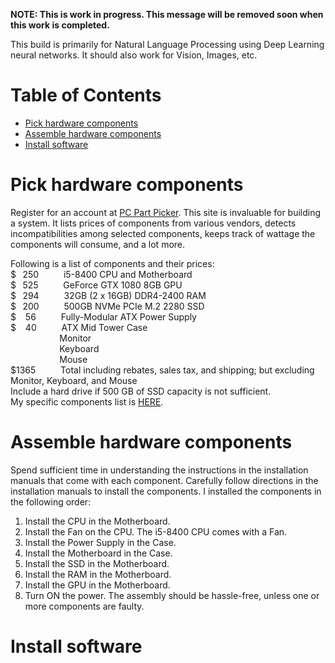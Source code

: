**NOTE: This is work in progress. This message will be removed soon when this work is completed.**  

This build is primarily for Natural Language Processing using Deep Learning neural networks. It should also work for Vision, Images, etc.  

Table of Contents
=================

   * [Pick hardware components]()
   * [Assemble hardware components]()
   * [Install software]()

# Pick hardware components
Register for an account at <a href="https://pcpartpicker.com" target="_blank">PC Part Picker</a>. This site is invaluable for building a system. It lists prices of components from various vendors, detects incompatibilities among selected components, keeps track of wattage the components will consume, and a lot more.  

Following is a list of components and their prices:   
$ &thinsp; 250 &emsp; &emsp; i5-8400 CPU and Motherboard   
$ &thinsp; 525 &emsp; &emsp; GeForce GTX 1080 8GB GPU   
$ &thinsp; 294 &emsp; &emsp; 32GB (2 x 16GB) DDR4-2400 RAM   
$ &thinsp; 200 &emsp; &emsp; 500GB NVMe PCIe M.2 2280 SSD   
$ &ensp; 56 &emsp; &emsp; Fully-Modular ATX Power Supply   
$ &ensp; 40 &emsp; &emsp; ATX Mid Tower Case   
&emsp; &emsp; &emsp;  &emsp; &thinsp;  Monitor   
&emsp; &emsp; &emsp;  &emsp; &thinsp;  Keyboard   
&emsp; &emsp; &emsp;  &emsp; &thinsp;  Mouse   
$1365 &emsp; &emsp; Total including rebates, sales tax, and shipping; but excluding Monitor, Keyboard, and Mouse  
Include a hard drive if 500 GB of SSD capacity is not sufficient.    
My specific components list is <a href="https://pcpartpicker.com/user/vink9482/saved/M6WxYJ" target="_blank">HERE</a>.
# Assemble hardware components
Spend sufficient time in understanding the instructions in the installation manuals that come with each component. Carefully follow directions in the installation manuals to install the components. I installed the components in the following order:   
1. Install the CPU in the Motherboard.
1. Install the Fan on the CPU. The i5-8400 CPU comes with a Fan.
1. Install the Power Supply in the Case.
1. Install the Motherboard in the Case. 
1. Install the SSD in the Motherboard.
1. Install the RAM in the Motherboard.
1. Install the GPU in the Motherboard.
2. Turn ON the power.
The assembly should be hassle-free, unless one or more components are faulty.
# Install software
 
